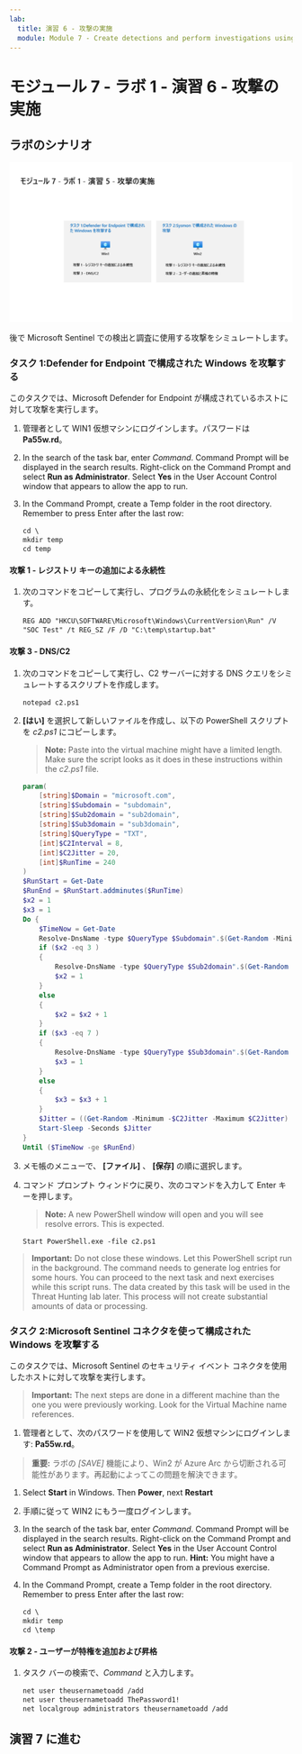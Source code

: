 ```yaml
---
lab:
  title: 演習 6 - 攻撃の実施
  module: Module 7 - Create detections and perform investigations using Microsoft Sentinel
---
```


# <a name="module-7---lab-1---exercise-6---conduct-attacks"></a>モジュール 7 - ラボ 1 - 演習 6 - 攻撃の実施

## <a name="lab-scenario"></a>ラボのシナリオ

![ラボの概要。](../Media/SC-200-Lab_Diagrams_Mod7_L1_Ex5.png)

後で Microsoft Sentinel での検出と調査に使用する攻撃をシミュレートします。


### <a name="task-1-attack-windows-configured-with-defender-for-endpoint"></a>タスク 1:Defender for Endpoint で構成された Windows を攻撃する

このタスクでは、Microsoft Defender for Endpoint が構成されているホストに対して攻撃を実行します。

1. 管理者として WIN1 仮想マシンにログインします。パスワードは**Pa55w.rd**。  

1. In the search of the task bar, enter <bpt id="p1">*</bpt>Command<ept id="p1">*</ept>. Command Prompt will be displayed in the search results. Right-click on the Command Prompt and select <bpt id="p1">**</bpt>Run as Administrator<ept id="p1">**</ept>. Select <bpt id="p1">**</bpt>Yes<ept id="p1">**</ept> in the User Account Control window that appears to allow the app to run.

1. In the Command Prompt, create a Temp folder in the root directory. Remember to press Enter after the last row:

    ```CommandPrompt
    cd \
    mkdir temp
    cd temp
    ```

#### <a name="attack-1---persistence-with-registry-key-add"></a>攻撃 1 - レジストリ キーの追加による永続性

1. 次のコマンドをコピーして実行し、プログラムの永続化をシミュレートします。

    ```CommandPrompt
    REG ADD "HKCU\SOFTWARE\Microsoft\Windows\CurrentVersion\Run" /V "SOC Test" /t REG_SZ /F /D "C:\temp\startup.bat"
    ```

#### <a name="attack-3---dns--c2"></a>攻撃 3 - DNS/C2 

1. 次のコマンドをコピーして実行し、C2 サーバーに対する DNS クエリをシミュレートするスクリプトを作成します。

    ```CommandPrompt
    notepad c2.ps1
    ```

1. **[はい]** を選択して新しいファイルを作成し、以下の PowerShell スクリプトを *c2.ps1* にコピーします。

    ><bpt id="p1">**</bpt>Note:<ept id="p1">**</ept> Paste into the virtual machine might have a limited length. Make sure the script looks as it does in these instructions within the <bpt id="p1">*</bpt>c2.ps1<ept id="p1">*</ept> file.

    ```PowerShell
    param(
        [string]$Domain = "microsoft.com",
        [string]$Subdomain = "subdomain",
        [string]$Sub2domain = "sub2domain",
        [string]$Sub3domain = "sub3domain",
        [string]$QueryType = "TXT",
        [int]$C2Interval = 8,
        [int]$C2Jitter = 20,
        [int]$RunTime = 240
    )
    $RunStart = Get-Date
    $RunEnd = $RunStart.addminutes($RunTime)
    $x2 = 1
    $x3 = 1 
    Do {
        $TimeNow = Get-Date
        Resolve-DnsName -type $QueryType $Subdomain".$(Get-Random -Minimum 1 -Maximum 999999)."$Domain -QuickTimeout
        if ($x2 -eq 3 )
        {
            Resolve-DnsName -type $QueryType $Sub2domain".$(Get-Random -Minimum 1 -Maximum 999999)."$Domain -QuickTimeout
            $x2 = 1
        }
        else
        {
            $x2 = $x2 + 1
        }    
        if ($x3 -eq 7 )
        {
            Resolve-DnsName -type $QueryType $Sub3domain".$(Get-Random -Minimum 1 -Maximum 999999)."$Domain -QuickTimeout
            $x3 = 1
        }
        else
        {
            $x3 = $x3 + 1
        }
        $Jitter = ((Get-Random -Minimum -$C2Jitter -Maximum $C2Jitter) / 100 + 1) +$C2Interval
        Start-Sleep -Seconds $Jitter
    }
    Until ($TimeNow -ge $RunEnd)
    ```

1. メモ帳のメニューで、 **[ファイル]** 、 **[保存]** の順に選択します。 

1. コマンド プロンプト ウィンドウに戻り、次のコマンドを入力して Enter キーを押します。 

    ><bpt id="p1">**</bpt>Note:<ept id="p1">**</ept> A new PowerShell window will open and you will see resolve errors. This is expected.

    ```CommandPrompt
    Start PowerShell.exe -file c2.ps1
    ```

><bpt id="p1">**</bpt>Important:<ept id="p1">**</ept> Do not close these windows. Let this PowerShell script run in the background. The command needs to generate log entries for some hours. You can proceed to the next task and next exercises while this script runs. The data created by this task will be used in the Threat Hunting lab later. This process will not create substantial amounts of data or processing.


### <a name="task-2-attack-windows-configured-with-microsoft-sentinel-connector"></a>タスク 2:Microsoft Sentinel コネクタを使って構成された Windows を攻撃する

このタスクでは、Microsoft Sentinel のセキュリティ イベント コネクタを使用したホストに対して攻撃を実行します。

><bpt id="p1">**</bpt>Important:<ept id="p1">**</ept> The next steps are done in a different machine than the one you were previously working. Look for the Virtual Machine name references.

1. 管理者として、次のパスワードを使用して WIN2 仮想マシンにログインします: **Pa55w.rd**。  

>**重要:** ラボの *[SAVE]* 機能により、Win2 が Azure Arc から切断される可能性があります。再起動によってこの問題を解決できます。  

1. Select <bpt id="p1">**</bpt>Start<ept id="p1">**</ept> in Windows. Then <bpt id="p1">**</bpt>Power<ept id="p1">**</ept>, next <bpt id="p2">**</bpt>Restart<ept id="p2">**</ept>
1. 手順に従って WIN2 にもう一度ログインします。


1. In the search of the task bar, enter <bpt id="p1">*</bpt>Command<ept id="p1">*</ept>. Command Prompt will be displayed in the search results. Right-click on the Command Prompt and select <bpt id="p1">**</bpt>Run as Administrator<ept id="p1">**</ept>. Select <bpt id="p1">**</bpt>Yes<ept id="p1">**</ept> in the User Account Control window that appears to allow the app to run. <bpt id="p1">**</bpt>Hint:<ept id="p1">**</ept> You might have a Command Prompt as Administrator open from a previous exercise.

1. In the Command Prompt, create a Temp folder in the root directory. Remember to press Enter after the last row:

    ```CommandPrompt
    cd \
    mkdir temp
    cd \temp
    ```

#### <a name="attack-2---user-add-and-elevate-privilege"></a>攻撃 2 - ユーザーが特権を追加および昇格

1. タスク バーの検索で、*Command* と入力します。

    ```CommandPrompt
    net user theusernametoadd /add
    net user theusernametoadd ThePassword1!
    net localgroup administrators theusernametoadd /add
    ```

## <a name="proceed-to-exercise-7"></a>演習 7 に進む
